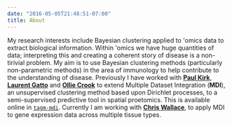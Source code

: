 ```yaml
---
date: "2016-05-05T21:48:51-07:00"
title: About
---
```


My research interests include Bayesian clustering applied to 'omics data to 
extract biological information. Within 'omics we have huge quantities of data; 
interpreting this and creating a coherent story of disease is a non-tirivial 
problem. My aim is to use Bayesian clustering methods (particularly 
non-parametric methods) in the area of immunology to help contribute to the
understanding of disease. Previously I have worked with [**Paul Kirk**](http://www.mrc-bsu.cam.ac.uk/people/in-alphabetical-order/h-to-m/paul-kirk/),
[**Laurent Gatto**](https://lgatto.github.io/) and [**Ollie Crook**](https://www.mrc-bsu.cam.ac.uk/people/in-alphabetical-order/a-to-g/oliver-crook/)
to extend Multiple Dataset Integration (**MDI**), an unsupervised clustering 
method based upon Dirichlet processes, to a semi-supervised predictive tool in 
spatial proetomics. This is available online in 
[`tagm-mdi`](https://github.com/stcolema/tagmmdi). Currently I am working  with 
[**Chris Wallace**](http://chr1swallace.github.io), to apply MDI to gene 
expression data across multiple tissue types.

